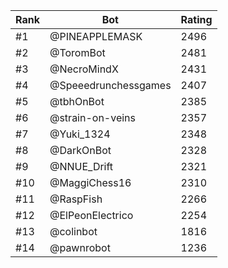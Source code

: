 Rank|Bot|Rating
---|---|---
#1|@PINEAPPLEMASK|2496
#2|@ToromBot|2481
#3|@NecroMindX|2431
#4|@Speeedrunchessgames|2407
#5|@tbhOnBot|2385
#6|@strain-on-veins|2357
#7|@Yuki_1324|2348
#8|@DarkOnBot|2328
#9|@NNUE_Drift|2321
#10|@MaggiChess16|2310
#11|@RaspFish|2266
#12|@ElPeonElectrico|2254
#13|@colinbot|1816
#14|@pawnrobot|1236
